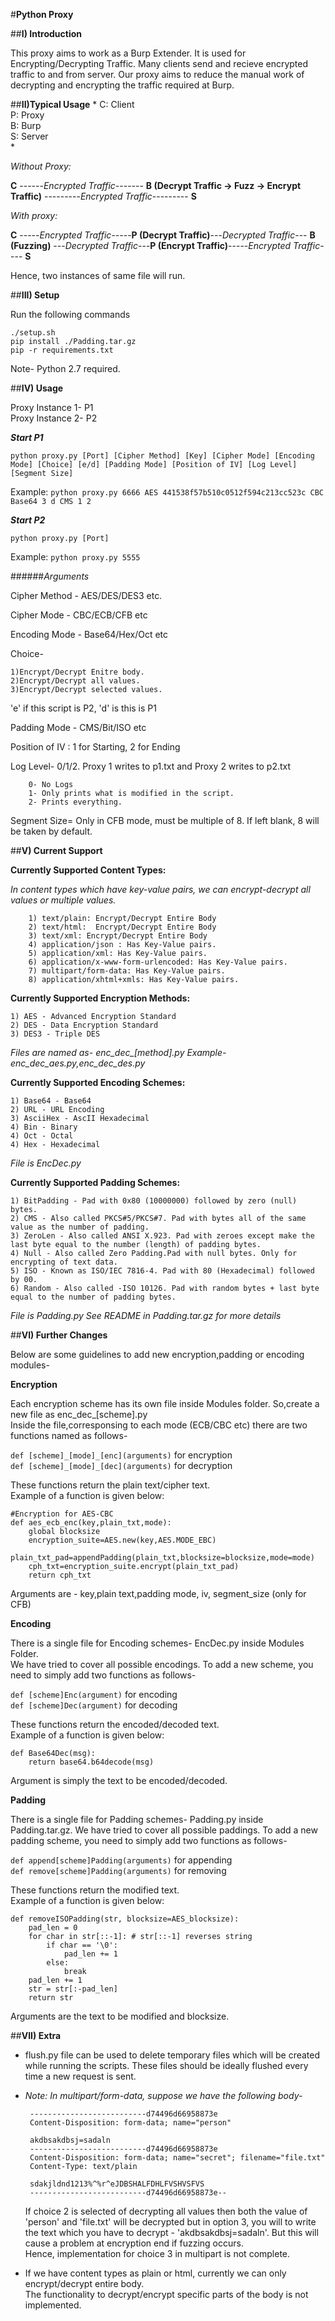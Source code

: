 #**Python Proxy**

##**I) Introduction**

This proxy aims to work as a Burp Extender. It is used for Encrypting/Decrypting Traffic.
Many clients send and recieve encrypted traffic to and from server.
Our proxy aims to reduce the manual work of decrypting and encrypting the traffic required at Burp. 

##**II)Typical Usage**
*
C: Client  
P: Proxy  
B: Burp  
S: Server  
*
  
*Without Proxy:*  


  **C** ------*Encrypted Traffic*------- **B (Decrypt Traffic -> Fuzz -> Encrypt Traffic)** ---------*Encrypted Traffic*--------- **S**

*With proxy:*  


  **C** -----*Encrypted Traffic*-----**P (Decrypt Traffic)**---*Decrypted Traffic*--- **B (Fuzzing)** ---*Decrypted Traffic*---**P (Encrypt Traffic)**-----*Encrypted Traffic*---- **S**

					

Hence, two instances of same file will run.

##**III) Setup**

Run the following commands  
  
`./setup.sh`   
`pip install ./Padding.tar.gz`  
`pip -r requirements.txt`  

Note- Python 2.7 required.

##**IV) Usage**

Proxy Instance 1- P1  
Proxy Instance 2- P2  

**_Start P1_**  
  
`python proxy.py [Port] [Cipher Method] [Key] [Cipher Mode] [Encoding Mode] [Choice] [e/d] [Padding Mode] [Position of IV] [Log Level] [Segment Size]`  
  
Example: `python proxy.py 6666 AES 441538f57b510c0512f594c213cc523c CBC Base64 3 d CMS 1 2`  
  
**_Start P2_**  
  
`python proxy.py [Port]`  

Example: `python proxy.py 5555`

 
######*Arguments*  

Cipher Method - AES/DES/DES3 etc.  

Cipher Mode - CBC/ECB/CFB etc  

Encoding Mode - Base64/Hex/Oct etc  

Choice-  

	1)Encrypt/Decrypt Enitre body.  
	2)Encrypt/Decrypt all values.  
	3)Encrypt/Decrypt selected values.  


'e' if this script is P2, 'd' is this is P1  

Padding Mode - CMS/Bit/ISO etc  

Position of IV : 1 for Starting, 2 for Ending  

Log Level- 0/1/2. Proxy 1 writes to p1.txt and Proxy 2 writes to p2.txt  

       	0- No Logs 
		1- Only prints what is modified in the script.     
		2- Prints everything.  

Segment Size= Only in CFB mode, must be multiple of 8. If left blank, 8 will be taken by default.

##**V) Current Support**  

**Currently Supported Content Types:**

*In content types which have key-value pairs, we can encrypt-decrypt all values or multiple values.*

        1) text/plain: Encrypt/Decrypt Entire Body
        2) text/html:  Encrypt/Decrypt Entire Body
        3) text/xml: Encrypt/Decrypt Entire Body
        4) application/json : Has Key-Value pairs. 
        5) application/xml: Has Key-Value pairs. 
        6) application/x-www-form-urlencoded: Has Key-Value pairs. 
        7) multipart/form-data: Has Key-Value pairs.
        8) application/xhtml+xmls: Has Key-Value pairs.

**Currently Supported Encryption Methods:**

	1) AES - Advanced Encryption Standard
	2) DES - Data Encryption Standard
	3) DES3 - Triple DES

*Files are named as- enc_dec_[method].py Example- enc_dec_aes.py,enc_dec_des.py*

**Currently Supported Encoding Schemes:**

	1) Base64 - Base64
	2) URL - URL Encoding
	3) AsciiHex - AscII Hexadecimal
	4) Bin - Binary
	4) Oct - Octal
	4) Hex - Hexadecimal 

*File is EncDec.py*

**Currently Supported Padding Schemes:**

	1) BitPadding - Pad with 0x80 (10000000) followed by zero (null) bytes.
	2) CMS - Also called PKCS#5/PKCS#7. Pad with bytes all of the same value as the number of padding.
	3) ZeroLen - Also called ANSI X.923. Pad with zeroes except make the last byte equal to the number (length) of padding bytes.
	4) Null - Also called Zero Padding.Pad with null bytes. Only for encrypting of text data.
	5) ISO - Known as ISO/IEC 7816-4. Pad with 80 (Hexadecimal) followed by 00.
	6) Random - Also called -ISO 10126. Pad with random bytes + last byte equal to the number of padding bytes. 
	
*File is Padding.py*
*See README in Padding.tar.gz for more details*


##**VI) Further Changes**

Below are some guidelines to add new encryption,padding or encoding modules-

**Encryption**

Each encryption scheme has its own file inside Modules folder. 
So,create a new file as enc_dec_[scheme].py  
Inside the file,corresponsing to each mode (ECB/CBC etc) there are two functions named as follows-  

`def [scheme]_[mode]_[enc](arguments)` for encryption   
`def [scheme]_[mode]_[dec](arguments)` for decryption  

These functions return the plain text/cipher text.  
Example of a function is given below:    

	#Encryption for AES-CBC  
	def aes_ecb_enc(key,plain_txt,mode):   
		global blocksize  
		encryption_suite=AES.new(key,AES.MODE_EBC)  
		plain_txt_pad=appendPadding(plain_txt,blocksize=blocksize,mode=mode)  
		cph_txt=encryption_suite.encrypt(plain_txt_pad)  
		return cph_txt       
  
Arguments are - key,plain text,padding mode, iv, segment_size (only for CFB)  
  
    
**Encoding**  
  
There is a single file for Encoding schemes- EncDec.py inside Modules Folder.  
We have tried to cover all possible encodings. To add a new scheme, you need to simply add two functions as follows-  

`def [scheme]Enc(argument)` for encoding  
`def [scheme]Dec(argument)` for decoding  

These functions return the encoded/decoded text.   
Example of a function is given below:  

	def Base64Dec(msg):  
		return base64.b64decode(msg)

Argument is simply the text to be encoded/decoded.  

  
**Padding**

There is a single file for Padding schemes- Padding.py inside Padding.tar.gz.
We have tried to cover all possible paddings. To add a new padding scheme, you need to simply add two functions as follows-  

`def append[scheme]Padding(arguments)`  for appending  
`def remove[scheme]Padding(arguments)`  for removing    

These functions return the modified text.  
Example of a function is given below:  

	def removeISOPadding(str, blocksize=AES_blocksize):     
	    pad_len = 0          
	    for char in str[::-1]: # str[::-1] reverses string  
	        if char == '\0':    
	            pad_len += 1    
	        else:    
	            break    
	    pad_len += 1    
	    str = str[:-pad_len]    
	   	return str     

Arguments are the text to be modified and blocksize.


##**VII) Extra**

* flush.py file can be used to delete temporary files which will be created while running the scripts. 
These files should be ideally flushed every time a new request is sent.

*  *Note: In multipart/form-data, suppose we have the following body-*  

		--------------------------d74496d66958873e
		Content-Disposition: form-data; name="person"    
		    
		akdbsakdbsj=sadaln
		--------------------------d74496d66958873e
		Content-Disposition: form-data; name="secret"; filename="file.txt"
		Content-Type: text/plain
		  
		sdakjldnd1213%^%r^eJDBSHALFDHLFVSHVSFVS
		--------------------------d74496d66958873e--
 
	If choice 2 is selected of decrypting all values then both the value of 'person' and 'file.txt' will be decrypted but in option 3, you will to write the text which you have to decrypt - 'akdbsakdbsj=sadaln'. But this will cause a problem at encryption end if fuzzing occurs.  
	Hence, implementation for choice 3 in multipart is not complete.    
  
*  If we have content types as plain or html, currently we can only encrypt/decrypt entire body.  
The functionality to decrypt/encrypt specific parts of the body is not implemented.  
